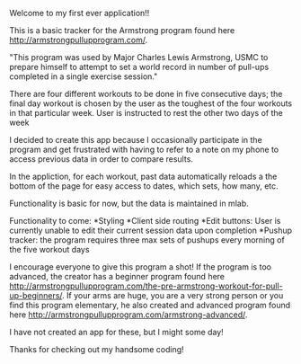 Welcome to my first ever application!!

This is a basic tracker for the Armstrong program found here http://armstrongpullupprogram.com/.

"This program was used by Major Charles Lewis Armstrong, USMC to prepare himself to attempt to set a world record in number of pull-ups completed in a single exercise session."

There are four different workouts to be done in five consecutive days; the final day workout is chosen by the user as the toughest of the four workouts in that particular week. User is instructed to rest the other two days of the week

I decided to create this app because I occasionally participate in the program and get frustrated with having to refer to a note on my phone to access previous data in order to compare results.

In the appliction, for each workout, past data automatically reloads a the bottom of the page for easy access to dates, which sets, how many, etc.

Functionality is basic for now, but the data is maintained in mlab.

Functionality to come:
*Styling
*Client side routing
*Edit buttons: User is currently unable to edit their current session data upon completion
*Pushup tracker: the program requires three max sets of pushups every morning of the five workout days

I encourage everyone to give this program a shot! If the program is too advanced, the creator has a beginner program found here http://armstrongpullupprogram.com/the-pre-armstrong-workout-for-pull-up-beginners/. 
If your arms are huge, you are a very strong person or you find this program elementary, he also created and advanced program found here http://armstrongpullupprogram.com/armstrong-advanced/.

I have not created an app for these, but I might some day! 

Thanks for checking out my handsome coding!

